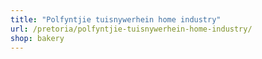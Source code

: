 ```yaml
---
title: "Polfyntjie tuisnywerhein home industry"
url: /pretoria/polfyntjie-tuisnywerhein-home-industry/
shop: bakery
---
```

